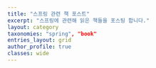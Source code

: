 ```yaml
---
title: "스프링 관련 책 포스트"
excerpt: "스프링에 관련해 읽은 책들을 포스팅 합니다."
layout: category
taxonomies: "spring", "book"
entries_layout: grid
author_profile: true
classes: wide
---
```

